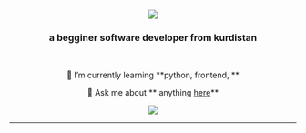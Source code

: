 

<h1 align="center">
    <img src="https://readme-typing-svg.herokuapp.com/?font=Righteous&size=35&center=true&vCenter=true&width=500&height=70&duration=4000&lines=Hi+There!+👋;+I'm+lost+software!;" />
</h1>

<h3 align="center">a begginer software developer from kurdistan </h3>

<br/>

<div align="center">
 
 
 
 🌱 I’m currently learning **python, frontend, **

💬 Ask me about ** anything [here](https://www.instagram.com/lo1stt)**



 </div>
 
<div align="center"> 
  <a href="mailto:rrrdaaa98@gmail.com">
    <img src="https://img.shields.io/badge/Gmail-333333?style=for-the-badge&logo=gmail&logoColor=red" />

<hr/>

